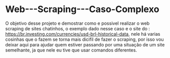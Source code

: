 # Web---Scraping---Caso-Complexo
O objetivo desse projeto e demostrar como e possivel realizar o web scraping de sites chatinhos, o exemplo dado nesse caso e o site do : https://br.investing.com/currencies/usd-brl-historical-data, nele há varias cosinhas que o fazem se torna mais dicifil de fazer o scraping, por isso vou deixar aqui para ajudar quem estiver passando por uma situação de um site semelhante, ja que nele eu tive que usar comandos diferentes.
